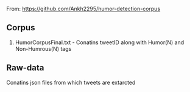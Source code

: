 From: https://github.com/Ankh2295/humor-detection-corpus


## Corpus
1. HumorCorpusFinal.txt - Conatins tweetID along with Humor(N) and Non-Humrous(N) tags

## Raw-data
Conatins json files from which tweets are extarcted
